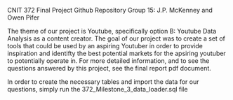 CNIT 372 Final Project Github Repository
Group 15: J.P. McKenney and Owen Pifer

The theme of our project is Youtube, specifically option B: Youtube Data Analysis as a content creator. The goal of our project was to
create a set of tools that could be used by an aspiring Youtuber in order to provide inspiration and identifty the best potential markets 
for the apsiring youtuber to potentially operate in. For more detailed information, and to see the questions answered by this project,
see the final report pdf document.

In order to create the necessary tables and import the data for our questions, simply run the 372_Milestone_3_data_loader.sql file
